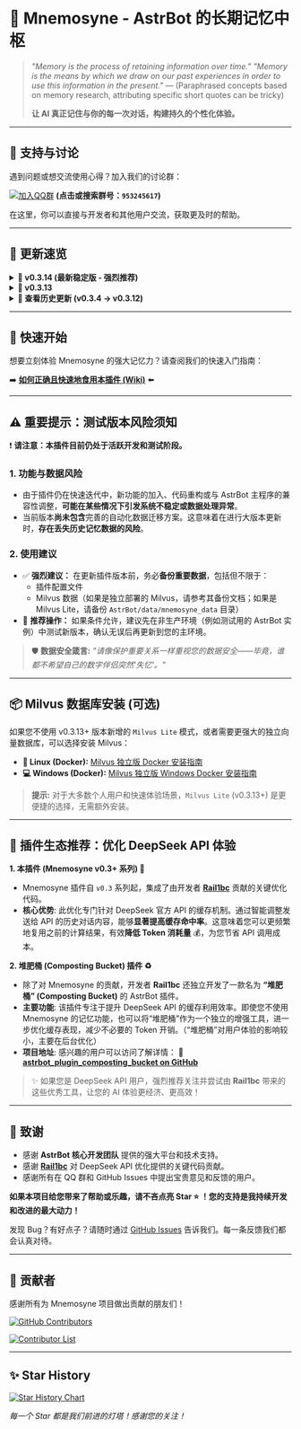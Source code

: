 # 🧠 Mnemosyne - AstrBot 的长期记忆中枢

> *"Memory is the process of retaining information over time."*
> *"Memory is the means by which we draw on our past experiences in order to use this information in the present."*
> — (Paraphrased concepts based on memory research, attributing specific short quotes can be tricky)
>
> **让 AI 真正记住与你的每一次对话，构建持久的个性化体验。**

---

## 💬 支持与讨论

遇到问题或想交流使用心得？加入我们的讨论群：

[![加入QQ群](https://img.shields.io/badge/QQ群-953245617-blue?style=flat-square&logo=tencent-qq)](https://jq.qq.com/?_wv=1027&k=ifpM5s9N) **(点击或搜索群号：`953245617`)**

在这里，你可以直接与开发者和其他用户交流，获取更及时的帮助。

---

## 🎉 更新速览

<details>
<summary><strong>🚀 v0.3.14 (最新稳定版 - 强烈推荐)</strong></summary>

*   ✨ **🔧 Bug 修复:** 解决了 v0.3.13 版本中数据插入失败的关键问题。请务必更新至此版本以确保功能正常！
</details>

<details>
<summary><strong>🚀 v0.3.13</strong></summary>

*   ✨ **新功能:** 新增 `Milvus Lite` 支持！现在可以在本地运行轻量级向量数据库，无需额外部署完整的 Milvus 服务。（特别感谢提出此建议的群友！如果您看到，请来认领这份感谢 🙏）
*   ⚠️ **重要提示:** `Milvus Lite` 目前仅支持 `Ubuntu >= 20.04` 和 `MacOS >= 11.0`。
</details>

<details>
<summary><strong>📅 查看历史更新 (v0.3.4 -> v0.3.12)</strong></summary>

*   ✅ **Bug 修复:** 修复了指定 LLM 服务商后初始化错误的 Bug。
*   ➕ **配置更新:** 更新了配置架构，支持指定 LLM 服务商进行记忆总结。
*   🔧 **逻辑优化:** 会话时检查历史消息中是否有需要删除的长期记忆片段。
*   ⚡ **性能优化:** 使用异步方式处理同步 IO 操作，避免阻塞主线程。
*   🐛 **Bug 修复:** 调整了正则表达式的大小写敏感问题。
*   🚑 **紧急修复:** 增加对 `astrbot_max_context_length` 大小的判断，避免负数导致的错误。
*   ⚙️ **功能恢复:** 恢复了配置项 `历史上下文中保留的长期记忆数量 (contexts_memory_len)` 的作用。
*   🐛 **Bug 修复:** 修复了关于 `num_pairs` 配置项无法生效的问题，导致记忆总结时携带大量历史记录。
*   🗑️ **Bug 修复:** 修复了 `v0.3.3` 版本以来，调用 LLM 总结记忆时，旧记忆存在于上下文的问题。
*   🛠️ **指令修复:** 修复了 `/memory list_records` 指令错误。
</details>

---

## 🚀 快速开始

想要立刻体验 Mnemosyne 的强大记忆力？请查阅我们的快速入门指南：

➡️ **[如何正确且快速地食用本插件 (Wiki)](https://github.com/lxfight/astrbot_plugin_mnemosyne/wiki/%E5%A6%82%E4%BD%95%E6%AD%A3%E7%A1%AE%E4%B8%94%E5%BF%AB%E9%80%9F%E7%9A%84%E9%A3%9F%E7%94%A8%E6%9C%AC%E6%8F%92%E4%BB%B6)** ⬅️

---

## ⚠️ 重要提示：测试版本风险须知

❗️ **请注意：本插件目前仍处于活跃开发和测试阶段。**

### 1. 功能与数据风险
*   由于插件仍在快速迭代中，新功能的加入、代码重构或与 AstrBot 主程序的兼容性调整，**可能在某些情况下引发系统不稳定或数据处理异常**。
*   当前版本**尚未包含**完善的自动化数据迁移方案。这意味着在进行大版本更新时，**存在丢失历史记忆数据的风险**。

### 2. 使用建议
*   ✅ **强烈建议：** 在更新插件版本前，务必**备份重要数据**，包括但不限于：
    *   插件配置文件
    *   Milvus 数据（如果是独立部署的 Milvus，请参考其备份文档；如果是 Milvus Lite，请备份 `AstrBot/data/mnemosyne_data` 目录）
*   🧪 **推荐操作：** 如果条件允许，建议先在非生产环境（例如测试用的 AstrBot 实例）中测试新版本，确认无误后再更新到您的主环境。

> 🛡️ **数据安全箴言:**
> *"请像保护重要关系一样重视您的数据安全——毕竟，谁都不希望自己的数字伴侣突然'失忆'。"*

---

## 📦 Milvus 数据库安装 (可选)

如果您不使用 v0.3.13+ 版本新增的 `Milvus Lite` 模式，或者需要更强大的独立向量数据库，可以选择安装 Milvus：

*   **🐧 Linux (Docker):** [Milvus 独立版 Docker 安装指南](https://milvus.io/docs/zh/install_standalone-docker.md)
*   **💻 Windows (Docker):** [Milvus 独立版 Windows Docker 安装指南](https://milvus.io/docs/zh/install_standalone-windows.md)

> **提示:** 对于大多数个人用户和快速体验场景，`Milvus Lite` (v0.3.13+) 是更便捷的选择，无需额外安装。

---

## 🧩 插件生态推荐：优化 DeepSeek API 体验

**1. 本插件 (Mnemosyne v0.3+ 系列) 🚀**

*   Mnemosyne 插件自 `v0.3` 系列起，集成了由开发者 **[Rail1bc](https://github.com/Rail1bc)** 贡献的关键优化代码。
*   **核心优势**: 此优化专门针对 DeepSeek 官方 API 的缓存机制。通过智能调整发送给 API 的历史对话内容，能够**显著提高缓存命中率**。这意味着您可以更频繁地复用之前的计算结果，有效**降低 Token 消耗量** 💰，为您节省 API 调用成本。

**2. 堆肥桶 (Composting Bucket) 插件 ♻️**

*   除了对 Mnemosyne 的贡献，开发者 **Rail1bc** 还独立开发了一款名为 **“堆肥桶” (Composting Bucket)** 的 AstrBot 插件。
*   **主要功能**: 该插件专注于提升 DeepSeek API 的缓存利用效率。即使您不使用 Mnemosyne 的记忆功能，也可以将“堆肥桶”作为一个独立的增强工具，进一步优化缓存表现，减少不必要的 Token 开销。（“堆肥桶”对用户体验的影响较小，主要在后台优化）
*   **项目地址**: 感兴趣的用户可以访问了解详情：
    🔗 **[astrbot_plugin_composting_bucket on GitHub](https://github.com/Rail1bc/astrbot_plugin_composting_bucket)**

> ✨ 如果您是 DeepSeek API 用户，强烈推荐关注并尝试由 **Rail1bc** 带来的这些优秀工具，让您的 AI 体验更经济、更高效！

---

## 🙏 致谢

*   感谢 **AstrBot 核心开发团队** 提供的强大平台和技术支持。
*   感谢 **[Rail1bc](https://github.com/Rail1bc)** 对 DeepSeek API 优化提供的关键代码贡献。
*   感谢所有在 QQ 群和 GitHub Issues 中提出宝贵意见和反馈的用户。

**如果本项目给您带来了帮助或乐趣，请不吝点亮 Star ⭐ ！您的支持是我持续开发和改进的最大动力！**

发现 Bug？有好点子？请随时通过 [GitHub Issues](https://github.com/lxfight/astrbot_plugin_mnemosyne/issues) 告诉我们。每一条反馈我们都会认真对待。

---

## 🌟 贡献者

感谢所有为 Mnemosyne 项目做出贡献的朋友们！

[![GitHub Contributors](https://img.shields.io/github/contributors/lxfight/astrbot_plugin_mnemosyne?style=flat-square)](https://github.com/lxfight/astrbot_plugin_mnemosyne/graphs/contributors)

<a href="https://github.com/lxfight/astrbot_plugin_mnemosyne/graphs/contributors">
  <img src="https://contrib.rocks/image?repo=lxfight/astrbot_plugin_mnemosyne" alt="Contributor List" />
</a>

---

## ✨ Star History

[![Star History Chart](https://api.star-history.com/svg?repos=lxfight/astrbot_plugin_mnemosyne)](https://github.com/lxfight/astrbot_plugin_mnemosyne)

_每一个 Star 都是我们前进的灯塔！感谢您的关注！_